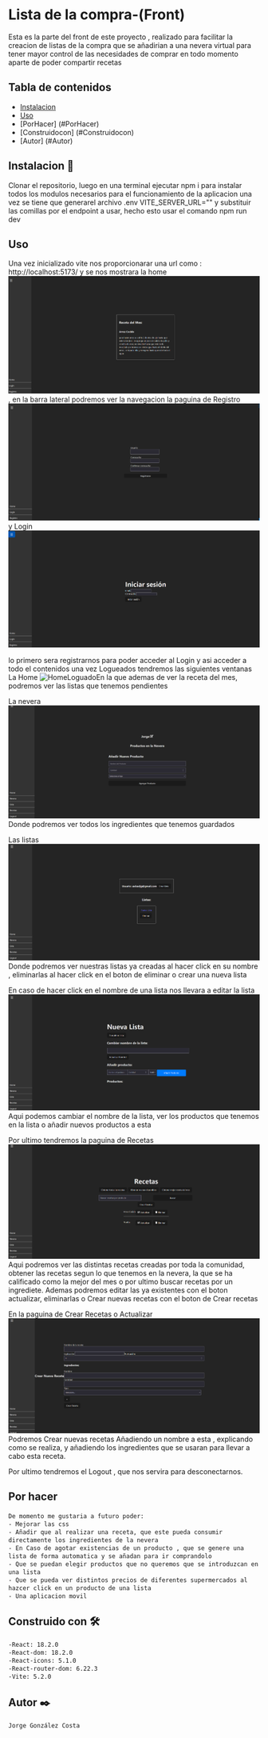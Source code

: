 # Lista de la compra-(Front)
Esta es la parte del front de este proyecto , realizado para facilitar la creacion de listas de la compra que se añadirian a una nevera virtual para tener mayor control de las necesidades de comprar en todo momento aparte de poder compartir recetas

## Tabla de contenidos
- [Instalacion](#Instalacion)
- [Uso](#Uso)
- [PorHacer] (#PorHacer)
- [Construidocon] (#Construidocon)
- [Autor] (#Autor)


## Instalacion 🚀
Clonar el repositorio, luego en una terminal ejecutar npm i para instalar todos los modulos necesarios para el funcionamiento de la aplicacion una vez se tiene que generarel archivo .env VITE_SERVER_URL="" y substituir las comillas por el endpoint a usar, hecho esto usar el comando npm run dev


## Uso 
Una vez inicializado  vite nos proporcionarar una url como : http://localhost:5173/ y se nos mostrara la home  ![Home](imgs/Home.PNG), en la barra lateral podremos ver la navegacion la paguina de Registro ![Registro](imgs/Registro.PNG) y Login ![Login](imgs/Login.PNG)

lo primero sera registrarnos para poder acceder al Login y asi acceder a todo el contenidos
una vez Logueados tendremos las siguientes ventanas
La Home  ![HomeLoguado](imgs/HomeLoguado.PNG)En la que ademas de ver la receta del mes, podremos ver las listas que tenemos pendientes

La nevera ![Nevera](imgs/Nevera.PNG) Donde podremos ver todos los ingredientes que tenemos guardados

Las listas ![Listas](imgs/CrearListas.PNG) Donde podremos ver nuestras listas ya creadas al hacer click en su nombre , eliminarlas al hacer click en el boton de eliminar o crear una nueva lista

En caso de hacer click en el nombre de una lista nos llevara a editar la lista  ![EditarLista](imgs/EditarListas.PNG) Aqui podemos cambiar el nombre de la lista, ver los productos que tenemos en la lista o añadir nuevos productos a esta 

Por ultimo tendremos la paguina de Recetas ![Recetas](imgs/Recetas.PNG) Aqui podremos ver las distintas recetas creadas por toda la comunidad, obtener las recetas segun lo que tenemos en la nevera, la que se ha calificado como la mejor del mes o por ultimo buscar recetas por un ingrediete.
Ademas podremos editar las ya existentes con el boton actualizar, eliminarlas o Crear nuevas recetas con el boton de Crear recetas

En la paguina de Crear Recetas o Actualizar ![CrearReceta](imgs/CrearReceta.PNG) Podremos Crear nuevas recetas Añadiendo un nombre a esta , explicando como se realiza, y añadiendo los ingredientes que se usaran para llevar a cabo esta receta.


Por ultimo tendremos el Logout , que nos servira para desconectarnos.


## Por hacer 
    De momento me gustaria a futuro poder:
    - Mejorar las css 
    - Añadir que al realizar una receta, que este pueda consumir directamente los ingredientes de la nevera
    - En Caso de agotar existencias de un producto , que se genere una lista de forma automatica y se añadan para ir comprandolo
    - Que se puedan elegir productos que no queremos que se introduzcan en una lista
    - Que se pueda ver distintos precios de diferentes supermercados al hazcer click en un producto de una lista
    - Una aplicacion movil 

## Construido con 🛠️

    -React: 18.2.0
    -React-dom: 18.2.0
    -React-icons: 5.1.0
    -React-router-dom: 6.22.3
    -Vite: 5.2.0


## Autor ✒️
    Jorge González Costa